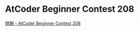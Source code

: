 AtCoder Beginner Contest 208
===

[問題 - AtCoder Beginner Contest 208](https://atcoder.jp/contests/abc208/tasks)
